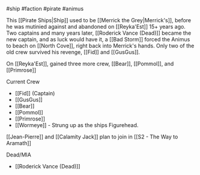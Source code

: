 #ship #faction #pirate #animus

This [[Pirate Ships|Ship]] used to be [[Merrick the Grey|Merrick's]], before he was mutinied against and abandoned on [[Reyka'Est]] 15+ years ago. Two captains and many years later,  [[Roderick Vance (Dead)]] became the new captain, and as luck would have it, a [[Bad Storm]] forced the Animus to beach on [[North Cove]], right back into Merrick's hands.  Only two of the old crew survived his revenge, [[Fid]] and [[GusGus]].

On [[Reyka'Est]], gained three more crew, [[Bear]], [[Pommol]], and [[Primrose]]

Current Crew
- [[Fid]] (Captain)
- [[GusGus]]
- [[Bear]]
- [[Pommol]]
- [[Primrose]]
- [[Wormeye]] - Strung up as the ships Figurehead.

[[Jean-Pierre]] and [[Calamity Jack]] plan to join in [[S2 - The Way to Aramath]]

Dead/MIA
- [[Roderick Vance (Dead)]]
